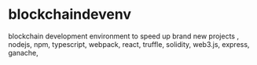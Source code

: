 # blockchaindevenv
blockchain development environment to speed up brand new projects , nodejs, npm, typescript, webpack, react, truffle, solidity, web3.js, express, ganache, 

